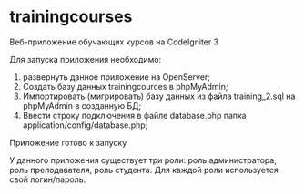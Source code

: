 # trainingcourses
 Веб-приложение обучающих курсов на CodeIgniter 3

Для запуска приложения необходимо:
1) развернуть данное приложение на OpenServer;
2) Создать базу данных trainingcources в phpMyAdmin;
3) Импортировать (мигрировать) базу данных из файла training_2.sql на phpMyAdmin в созданную БД;
4) Ввести строку подключения в файле database.php папка application/config/database.php;

Приложение готово к запуску

У данного приложения существует три роли: роль администратора, роль преподавателя, роль студента. Для каждой роли используется свой логин/пароль.
